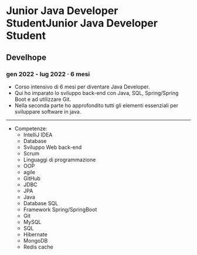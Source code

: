 # Junior Java Developer StudentJunior Java Developer Student
## Develhope
### gen 2022 - lug 2022 · 6 mesi

* Corso intensivo di 6 mesi per diventare Java Developer. 
* Qui ho imparato lo sviluppo back-end con Java, SQL, Spring/Spring Boot e ad utilizzare Git.
* Nella seconda parte ho approfondito tutti gli elementi essenziali per sviluppare software in java.
---------------------------
* Competenze:
  * IntelliJ IDEA
  * Database 
  * Sviluppo Web back-end 
  * Scrum 
  * Linguaggi di programmazione 
  * OOP
  * agile
  * GitHub
  * JDBC
  * JPA
  * Java
  * Database SQL
  * Framework Spring/SpringBoot
  * Git 
  * MySQL
  * SQL
  * Hibernate
  * MongoDB
  * Redis cache
